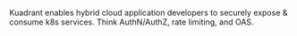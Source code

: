 Kuadrant enables hybrid cloud application developers to securely expose & consume k8s services. Think AuthN/AuthZ, rate limiting, and OAS.
